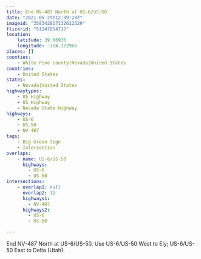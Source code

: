```yaml
---
title: End NV-487 North at US-6/US-50
date: "2021-05-29T12:39:28Z"
imageid: "358342817132612529"
flickrid: "51247054717"
location:
    latitude: 39.06936
    longitude: -114.172966
places: []
counties:
    - White Pine County|Nevada|United States
countries:
    - United States
states:
    - Nevada|United States
highwaytypes:
    - US Highway
    - US Highway
    - Nevada State Highway
highways:
    - US-6
    - US-50
    - NV-487
tags:
    - Big Green Sign
    - Intersection
overlaps:
    - name: US-6/US-50
      highways:
        - US-6
        - US-50
intersections:
    - overlap1: null
      overlap2: 11
      highways1:
        - NV-487
      highways2:
        - US-6
        - US-50

---
```

End NV-487 North at US-6/US-50.  Use US-6/US-50 West to Ely; US-6/US-50 East to Delta (Utah).